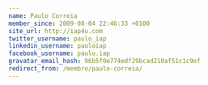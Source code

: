 ```yaml
---
name: Paulo Correia
member_since: 2009-08-04 22:46:33 +0100
site_url: http://iap4u.com
twitter_username: paulo_iap
linkedin_username: pauloiap
facebook_username: paulo.iap
gravatar_email_hash: 96b5f0e774edf29bcad210af51c1c9ef
redirect_from: /membro/paulo-correia/
---
```

